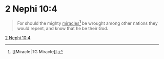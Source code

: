 # 2 Nephi 10:4

> For should the mighty <u>miracles</u>[^a] be wrought among other nations they would repent, and know that he be their God.

[2 Nephi 10:4](https://www.churchofjesuschrist.org/study/scriptures/bofm/2-ne/10?lang=eng&id=p4#p4)


[^a]: [[Miracle|TG Miracle]].  
